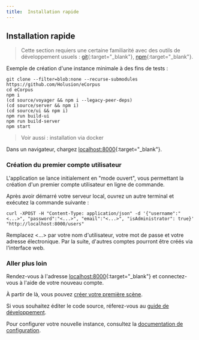 ```yaml
---
title:  Installation rapide
---
```


## Installation rapide

 > Cette section requiers une certaine familiarité avec des outils de développement usuels : [git](https://git-scm.com/){:target="_blank"}, [npm](https://docs.npmjs.com/){:target="_blank"}.

Exemple de création d'une instance minimale à des fins de tests :

    git clone --filter=blob:none --recurse-submodules https://github.com/Holusion/eCorpus
    cd eCorpus
    npm i
    (cd source/voyager && npm i --legacy-peer-deps)
    (cd source/server && npm i)
    (cd source/ui && npm i)
    npm run build-ui
    npm run build-server
    npm start

 > Voir aussi : installation via docker

Dans un navigateur, chargez [localhost:8000](http://localhost:8000){:target="_blank"}.


### Création du premier compte utilisateur

L'application se lance initialement en "mode ouvert", vous permettant la création d'un premier compte utilisateur en ligne de commande.

Après avoir démarré votre serveur local, ouvrez un autre terminal et exécutez la commande suivante :

    curl -XPOST -H "Content-Type: application/json" -d '{"username":"<...>", "password":"<...>", "email":"<...>", "isAdministrator": true}' "http://localhost:8000/users"

Remplacez <...> par votre nom d'utilisateur, votre mot de passe et votre adresse électronique.
Par la suite, d'autres comptes pourront être créés via l'interface web.

### Aller plus loin

Rendez-vous à l'adresse [localhost:8000](http://localhost:8000){:target="_blank"} et connectez-vous à l'aide de votre nouveau compte.

À partir de là, vous pouvez [créer votre première scène](/fr/doc/tutorials/edition).

Si vous souhaitez éditer le code source, réferez-vous au [guide de développement](/fr/doc/guides/development).

Pour configurer votre nouvelle instance, consultez la [documentation de configuration](/fr/doc/references/administration/configuration).
